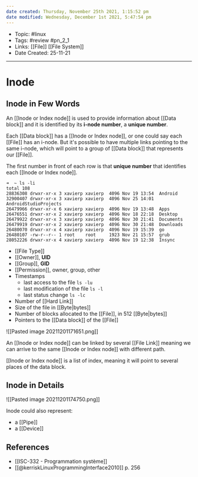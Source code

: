 ```yaml
---
date created: Thursday, November 25th 2021, 1:15:52 pm
date modified: Wednesday, December 1st 2021, 5:47:54 pm
---
```


- Topic: #linux
- Tags: #review #pn_2_1
- Links: [[File]] [[File System]]
- Date Created: 25-11-21

---

# Inode

## Inode in Few Words

An [[Inode or Index node]] is used to provide information about [[Data block]] and it is identified by its **i-node number**, a **unique number**.

Each [[Data block]] has a [[Inode or Index node]], or one could say each [[File]] has an i-node. But it's possible to have multiple links pointing to the same i-node, which will point to a group of [[Data block]] that represents our [[File]].

The first number in front of each row is that **unique number** that identifies each [[Inode or Index node]].

```shell
➜  ~ ls -li
total 108
28836308 drwxr-xr-x 3 xavierp xavierp  4096 Nov 19 13:54  Android
32900407 drwxr-xr-x 3 xavierp xavierp  4096 Nov 25 14:01  AndroidStudioProjects
26479966 drwxr-xr-x 6 xavierp xavierp  4096 Nov 19 13:48  Apps
26476551 drwxr-xr-x 2 xavierp xavierp  4096 Nov 18 22:18  Desktop
26479922 drwxr-xr-x 3 xavierp xavierp  4096 Nov 30 21:41  Documents
26479919 drwxr-xr-x 2 xavierp xavierp  4096 Nov 30 21:48  Downloads
26480070 drwxr-xr-x 4 xavierp xavierp  4096 Nov 19 15:39  go
26480107 -rw-r--r-- 1 root    root     1923 Nov 21 15:57  grub
28052226 drwxr-xr-x 4 xavierp xavierp  4096 Nov 19 12:38  Insync
```

- [[File Type]]
- [[Owner]], **UID**
- [[Group]], **GID**
- [[Permission]], owner, group, other
- Timestamps
	- last access to the file `ls -lu`
	- last modification of the file `ls -l`
	- last status change `ls -lc`
- Number of [[Hard Link]]
- Size of the file in [[Byte|bytes]]
- Number of blocks allocated to the [[File]], in 512 [[Byte|bytes]]
- Pointers to the [[Data block]] of the [[File]]

![[Pasted image 20211201171651.png]]

An [[Inode or Index node]] can be linked by several [[File Link]] meaning we can arrive to the same [[Inode or Index node]] with different path.

[[Inode or Index node]] is a list of index, meaning it will point to several places of the data block.

## Inode in Details

![[Pasted image 20211201174750.png]]

Inode could also represent:
- a [[Pipe]]
- a [[Device]]

## References

- [[ISC-332 - Programmation système]]
- [[@kerriskLinuxProgrammingInterface2010]] p. 256
